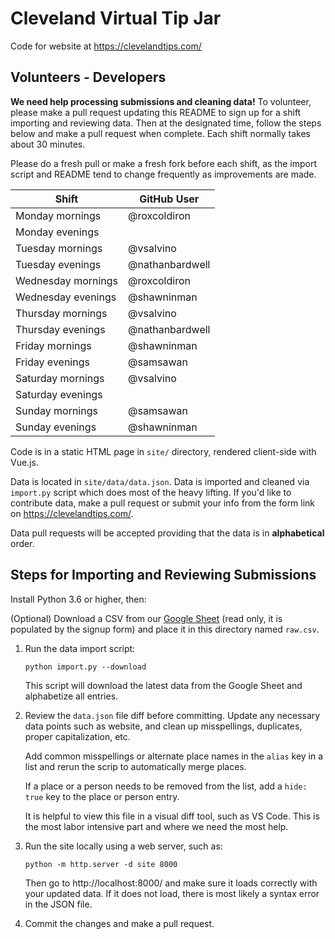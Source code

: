 # Cleveland Virtual Tip Jar

Code for website at https://clevelandtips.com/

## Volunteers - Developers

**We need help processing submissions and cleaning data!** To volunteer, please
make a pull request updating this README to sign up for a shift importing and
reviewing data. Then at the designated time, follow the steps below and make a
pull request when complete. Each shift normally takes about 30 minutes.

Please do a fresh pull or make a fresh fork before each shift, as the import
script and README tend to change frequently as improvements are made.

| Shift              | GitHub User     |
| ------------------ | ------------    |
| Monday mornings    | @roxcoldiron    |
| Monday evenings    |                 |
| Tuesday mornings   | @vsalvino       |
| Tuesday evenings   | @nathanbardwell |
| Wednesday mornings | @roxcoldiron    |
| Wednesday evenings | @shawninman     |
| Thursday mornings  | @vsalvino       |
| Thursday evenings  | @nathanbardwell |
| Friday mornings    | @shawninman     |
| Friday evenings    | @samsawan       |
| Saturday mornings  | @vsalvino       |
| Saturday evenings  |                 |
| Sunday mornings    | @samsawan       |
| Sunday evenings    | @shawninman     |

Code is in a static HTML page in `site/` directory, rendered client-side with
Vue.js.

Data is located in `site/data/data.json`. Data is imported and cleaned via
`import.py` script which does most of the heavy lifting. If you'd like to
contribute data, make a pull request or submit your info from the form link on
https://clevelandtips.com/.

Data pull requests will be accepted providing that the data is in
**alphabetical** order.

## Steps for Importing and Reviewing Submissions

Install Python 3.6 or higher, then:

(Optional) Download a CSV from our [Google Sheet](https://docs.google.com/spreadsheets/d/1EPQ4uAyxqMYW8dEPVfduenf48ItutJkJxIXOsFdHXpE/edit?usp=sharing)
(read only, it is populated by the signup form) and place it in this
directory named `raw.csv`.

1. Run the data import script:

   ```
   python import.py --download
   ```

   This script will download the latest data from the Google Sheet and
   alphabetize all entries.

2. Review the `data.json` file diff before committing. Update any necessary
   data points such as website, and clean up misspellings, duplicates,
   proper capitalization, etc.

   Add common misspellings or alternate place names in the `alias` key in a list
   and rerun the scrip to automatically merge places.

   If a place or a person needs to be removed from the list, add a `hide: true`
   key to the place or person entry.

   It is helpful to view this file in a visual diff tool, such as VS Code. This
   is the most labor intensive part and where we need the most help.

3. Run the site locally using a web server, such as:

   ```
   python -m http.server -d site 8000
   ```

   Then go to http://localhost:8000/ and make sure it loads correctly with your
   updated data. If it does not load, there is most likely a syntax error in the
   JSON file.

4. Commit the changes and make a pull request.
